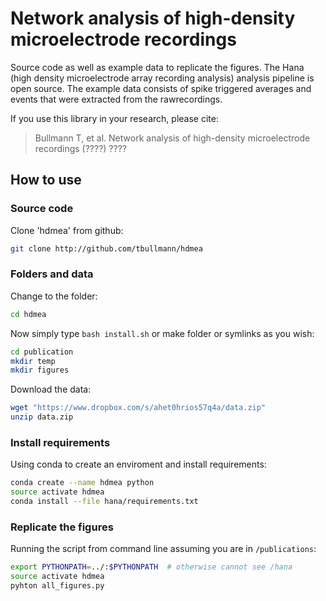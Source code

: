 # Network analysis of high-density microelectrode recordings

Source code as well as example data to replicate the figures. 
The Hana (high density microelectrode array recording analysis) analysis pipeline is open source.
The example data consists of spike triggered averages and events that were extracted from the rawrecordings.  


If you use this library in your research, please cite:

> Bullmann T, et al. Network analysis of high-density microelectrode recordings (????) ????


## How to use

### Source code

Clone 'hdmea' from github:

```bash
git clone http://github.com/tbullmann/hdmea
```

### Folders and data

Change to the folder:
```bash
cd hdmea
```
Now simply type ```bash install.sh``` or make folder or symlinks as you wish:
```bash
cd publication
mkdir temp
mkdir figures
```
Download the data:
```bash
wget "https://www.dropbox.com/s/ahet0hrios57q4a/data.zip"
unzip data.zip
```

### Install requirements

Using conda to create an enviroment and install requirements:
```bash
conda create --name hdmea python
source activate hdmea 
conda install --file hana/requirements.txt
```

### Replicate the figures

Running the script from command line assuming you are in ```/publications```:
```bash
export PYTHONPATH=../:$PYTHONPATH  # otherwise cannot see /hana
source activate hdmea 
pyhton all_figures.py 
```
